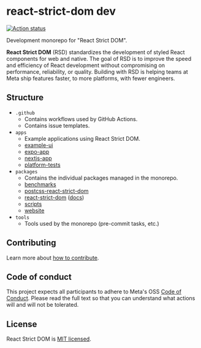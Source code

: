 # react-strict-dom dev

[![Action status](https://github.com/facebook/react-strict-dom/actions/workflows/tests.yml/badge.svg)](https://github.com/facebook/react-strict-dom/actions/workflows/tests.yml)

Development monorepo for "React Strict DOM".

**React Strict DOM** (RSD) standardizes the development of styled React components for web and native. The goal of RSD is to improve the speed and efficiency of React development without compromising on performance, reliability, or quality. Building with RSD is helping teams at Meta ship features faster, to more platforms, with fewer engineers.

## Structure

* `.github`
  * Contains workflows used by GitHub Actions.
  * Contains issue templates.
* `apps`
  * Example applications using React Strict DOM.
  * [example-ui](https://github.com/facebook/react-strict-dom/blob/main/apps/example-ui)
  * [expo-app](https://github.com/facebook/react-strict-dom/tree/main/apps/expo-app)
  * [nextjs-app](https://github.com/facebook/react-strict-dom/blob/main/apps/nextjs-app)
  * [platform-tests](https://github.com/facebook/react-strict-dom/blob/main/apps/platform-tests)
* `packages`
  * Contains the individual packages managed in the monorepo.
  * [benchmarks](https://github.com/facebook/react-strict-dom/blob/main/packages/benchmarks)
  * [postcss-react-strict-dom](https://github.com/facebook/react-strict-dom/blob/main/packages/postcss-react-strict-dom)
  * [react-strict-dom](https://github.com/facebook/react-strict-dom/blob/main/packages/react-strict-dom) ([docs](https://facebook.github.io/react-strict-dom/))
  * [scripts](https://github.com/facebook/react-strict-dom/blob/main/packages/scripts)
  * [website](https://github.com/facebook/react-strict-dom/blob/main/packages/website)
* `tools`
  * Tools used by the monorepo (pre-commit tasks, etc.)

## Contributing

Learn more about [how to contribute](https://facebook.github.io/react-strict-dom/contribute/).

## Code of conduct

This project expects all participants to adhere to Meta's OSS [Code of Conduct](https://opensource.fb.com/code-of-conduct/). Please read the full text so that you can understand what actions will and will not be tolerated.

## License

React Strict DOM is [MIT licensed](./LICENSE).
